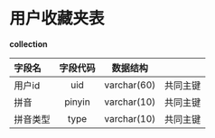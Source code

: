 # 用户收藏夹表

**collection**

| 字段名   | 字段代码 |  数据结构   |          |
| :------- | :------: | :---------: | :------- |
| 用户id   |   uid   |     varchar(60)     | 共同主键 |
| 拼音 |   pinyin   |     varchar(10)     | 共同主键 |
| 拼音类型 |  type   | varchar(10) | 共同主键 |

